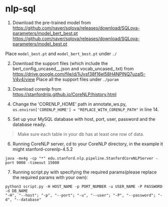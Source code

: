 # nlp-sql
1. Download the pre-trained model from
https://github.com/naver/sqlova/releases/download/SQLova-parameters/model_bert_best.pt
https://github.com/naver/sqlova/releases/download/SQLova-parameters/model_best.pt

Place `model_best.pt` and `model_bert_best.pt` under `./`

2. Download the support files (which include the bert_config_uncased__.json and vocab_uncased_.txt) from
https://drive.google.com/file/d/1iJvsf38f16el58H4NPINQ7uzal5-V4v4/view
Place all the support files under `./param`

3. Download corenlp from
https://stanfordnlp.github.io/CoreNLP/history.html

4. Change the 'CORENLP_HOME' path in annotate_ws.py, 
`os.environ['CORENLP_HOME'] = "REPLACE_WITH_CORENLP_PATH"` in line 14.

5. Set up your MySQL database with host, port, user, password and the database ready.
> Make sure each table in your db has at least one row of data.

6. Running CoreNLP server, cd to your CoreNLP directory, in the example it might stanford-corenlp-4.5.2
```
java -mx4g -cp "*" edu.stanford.nlp.pipeline.StanfordCoreNLPServer -port 9000 -timeout 15000
```

7. Running script.py with specifying the required params(please replace the required params with your own):
```
python3 script.py -H HOST_NAME -p PORT_NUMBER -u USER_NAME -P PASSWORD -d DB_NAME
"-H", "--host"; "-p", "--port"; "-u", "--user"; "-P", "--password"; "-d", "--database"
```
